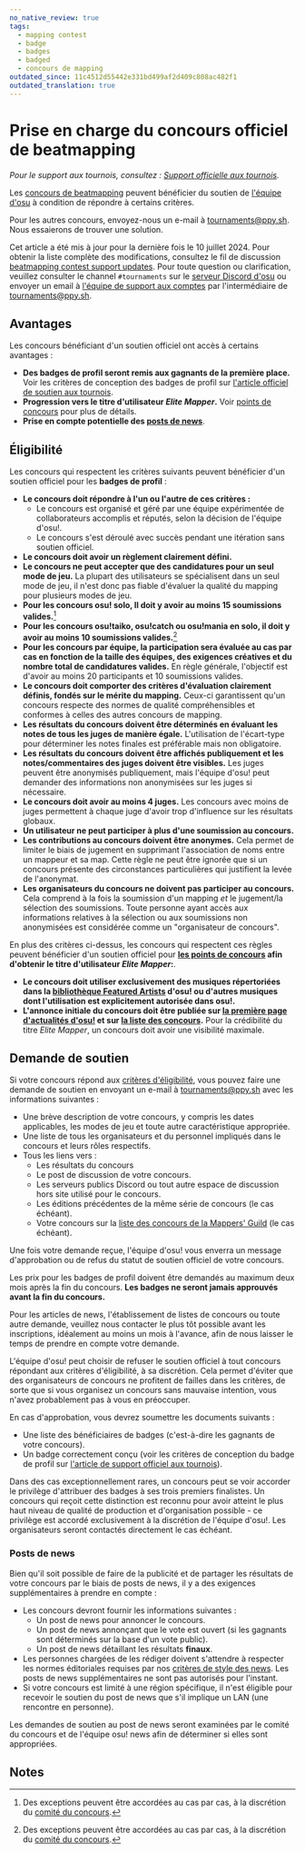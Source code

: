 ```yaml
---
no_native_review: true
tags:
  - mapping contest
  - badge
  - badges
  - badged
  - concours de mapping
outdated_since: 11c4512d55442e331bd499af2d409c808ac482f1
outdated_translation: true
---
```


# Prise en charge du concours officiel de beatmapping

*Pour le support aux tournois, consultez : [Support officielle aux tournois](/wiki/Tournaments/Official_support).*

Les [concours de beatmapping](/wiki/Contests) peuvent bénéficier du soutien de [l'équipe d'osu](/wiki/People/osu!_team) à condition de répondre à certains critères.

Pour les autres concours, envoyez-nous un e-mail à [tournaments@ppy.sh](mailto:tournaments@ppy.sh). Nous essaierons de trouver une solution.

Cet article a été mis à jour pour la dernière fois le 10 juillet 2024. Pour obtenir la liste complète des modifications, consultez le fil de discussion [beatmapping contest support updates](https://osu.ppy.sh/community/forums/topics/1907886). Pour toute question ou clarification, veuillez consulter le channel `#tournaments` sur le [serveur Discord d'osu](https://discord.com/invite/ppy) ou envoyer un email à [l'équipe de support aux comptes](/wiki/People/Account_support_team) par l'intermédiaire de [tournaments@ppy.sh](mailto:tournaments@ppy.sh).

## Avantages

Les concours bénéficiant d'un soutien officiel ont accès à certains avantages :

- **Des badges de profil seront remis aux gagnants de la première place.** Voir les critères de conception des badges de profil sur [l'article officiel de soutien aux tournois](/wiki/Tournaments/Official_support#badges-de-profil).
- **Progression vers le titre d'utilisateur *Elite Mapper*.** Voir [points de concours](/wiki/Contests/Contest_points) pour plus de détails.
- **Prise en compte potentielle des [posts de news](#posts-de-news)**.

## Éligibilité

Les concours qui respectent les critères suivants peuvent bénéficier d'un soutien officiel pour les **badges de profil** :

- **Le concours doit répondre à l'un ou l'autre de ces critères :**
  - Le concours est organisé et géré par une équipe expérimentée de collaborateurs accomplis et réputés, selon la décision de l'équipe d'osu!.
  - Le concours s'est déroulé avec succès pendant une itération sans soutien officiel.
- **Le concours doit avoir un règlement clairement défini.**
- **Le concours ne peut accepter que des candidatures pour un seul mode de jeu.** La plupart des utilisateurs se spécialisent dans un seul mode de jeu, il n'est donc pas fiable d'évaluer la qualité du mapping pour plusieurs modes de jeu.
- **Pour les concours osu! solo, Il doit y avoir au moins 15 soumissions valides.**[^note-d’exception]
- **Pour les concours osu!taiko, osu!catch ou osu!mania en solo, il doit y avoir au moins 10 soumissions valides.**[^note-d’exception]
- **Pour les concours par équipe, la participation sera évaluée au cas par cas en fonction de la taille des équipes, des exigences créatives et du nombre total de candidatures valides.** En règle générale, l'objectif est d'avoir au moins 20 participants et 10 soumissions valides.
- **Le concours doit comporter des critères d'évaluation clairement définis, fondés sur le mérite du mapping.** Ceux-ci garantissent qu'un concours respecte des normes de qualité compréhensibles et conformes à celles des autres concours de mapping.
- **Les résultats du concours doivent être déterminés en évaluant les notes de tous les juges de manière égale.** L'utilisation de l'écart-type pour déterminer les notes finales est préférable mais non obligatoire.
- **Les résultats du concours doivent être affichés publiquement et les notes/commentaires des juges doivent être visibles.** Les juges peuvent être anonymisés publiquement, mais l'équipe d'osu! peut demander des informations non anonymisées sur les juges si nécessaire.
- **Le concours doit avoir au moins 4 juges.** Les concours avec moins de juges permettent à chaque juge d'avoir trop d'influence sur les résultats globaux.
- **Un utilisateur ne peut participer à plus d'une soumission au concours.**
- **Les contributions au concours doivent être anonymes.** Cela permet de limiter le biais de jugement en supprimant l'association de noms entre un mappeur et sa map. Cette règle ne peut être ignorée que si un concours présente des circonstances particulières qui justifient la levée de l'anonymat.
- **Les organisateurs du concours ne doivent pas participer au concours.** Cela comprend à la fois la soumission d'un mapping *et* le jugement/la sélection des soumissions. Toute personne ayant accès aux informations relatives à la sélection ou aux soumissions non anonymisées est considérée comme un "organisateur de concours".

En plus des critères ci-dessus, les concours qui respectent ces règles peuvent bénéficier d'un soutien officiel pour **[les points de concours](/wiki/Contests/Contest_points) afin d'obtenir le titre d'utilisateur *Elite Mapper*:**.

- **Le concours doit utiliser exclusivement des musiques répertoriées dans la [bibliothèque Featured Artists](https://osu.ppy.sh/beatmaps/artists) d'osu! ou d'autres musiques dont l'utilisation est explicitement autorisée dans osu!.**
- **L'annonce initiale du concours doit être publiée sur [la première page d'actualités d'osu!](https://osu.ppy.sh/home/news) et sur [la liste des concours](https://osu.ppy.sh/community/contests).** Pour la crédibilité du titre *Elite Mapper*, un concours doit avoir une visibilité maximale.

## Demande de soutien

Si votre concours répond aux [critères d'éligibilité](#éligibilité), vous pouvez faire une demande de soutien en envoyant un e-mail à [tournaments@ppy.sh](mailto:tournaments@ppy.sh) avec les informations suivantes :

- Une brève description de votre concours, y compris les dates applicables, les modes de jeu et toute autre caractéristique appropriée.
- Une liste de tous les organisateurs et du personnel impliqués dans le concours et leurs rôles respectifs.
- Tous les liens vers :
  - Les résultats du concours
  - Le post de discussion de votre concours.
  - Les serveurs publics Discord ou tout autre espace de discussion hors site utilisé pour le concours.
  - Les éditions précédentes de la même série de concours (le cas échéant).
  - Votre concours sur la [liste des concours de la Mappers' Guild](https://mappersguild.com/contests/listing) (le cas échéant).

Une fois votre demande reçue, l'équipe d'osu! vous enverra un message d'approbation ou de refus du statut de soutien officiel de votre concours.

Les prix pour les badges de profil doivent être demandés au maximum deux mois après la fin du concours. **Les badges ne seront jamais approuvés avant la fin du concours.**

Pour les articles de news, l'établissement de listes de concours ou toute autre demande, veuillez nous contacter le plus tôt possible avant les inscriptions, idéalement au moins un mois à l'avance, afin de nous laisser le temps de prendre en compte votre demande.

L'équipe d'osu! peut choisir de refuser le soutien officiel à tout concours répondant aux critères d'éligibilité, à sa discrétion. Cela permet d'éviter que des organisateurs de concours ne profitent de failles dans les critères, de sorte que si vous organisez un concours sans mauvaise intention, vous n'avez probablement pas à vous en préoccuper.

En cas d'approbation, vous devrez soumettre les documents suivants :

- Une liste des bénéficiaires de badges (c'est-à-dire les gagnants de votre concours).
- Un badge correctement conçu (voir les critères de conception du badge de profil sur [l'article de support officiel aux tournois](/wiki/Tournaments/Official_support#badges-de-profil)).

Dans des cas exceptionnellement rares, un concours peut se voir accorder le privilège d'attribuer des badges à ses trois premiers finalistes. Un concours qui reçoit cette distinction est reconnu pour avoir atteint le plus haut niveau de qualité de production et d'organisation possible - ce privilège est accordé exclusivement à la discrétion de l'équipe d'osu!. Les organisateurs seront contactés directement le cas échéant.

### Posts de news

Bien qu'il soit possible de faire de la publicité et de partager les résultats de votre concours par le biais de posts de news, il y a des exigences supplémentaires à prendre en compte :

- Les concours devront fournir les informations suivantes :
  - Un post de news pour annoncer le concours.
  - Un post de news annonçant que le vote est ouvert (si les gagnants sont déterminés sur la base d'un vote public).
  - Un post de news détaillant les résultats **finaux**.
- Les personnes chargées de les rédiger doivent s'attendre à respecter les normes éditoriales requises par nos [critères de style des news](/wiki/News_styling_criteria). Les posts de news supplémentaires ne sont pas autorisés pour l'instant.
- Si votre concours est limité à une région spécifique, il n'est éligible pour recevoir le soutien du post de news que s'il implique un LAN (une rencontre en personne).

Les demandes de soutien au post de news seront examinées par le comité du concours et de l'équipe osu! news afin de déterminer si elles sont appropriées.

## Notes

[^note-d’exception]: Des exceptions peuvent être accordées au cas par cas, à la discrétion du [comité du concours](/wiki/People/Tournament_Committee#comité-des-concours).
